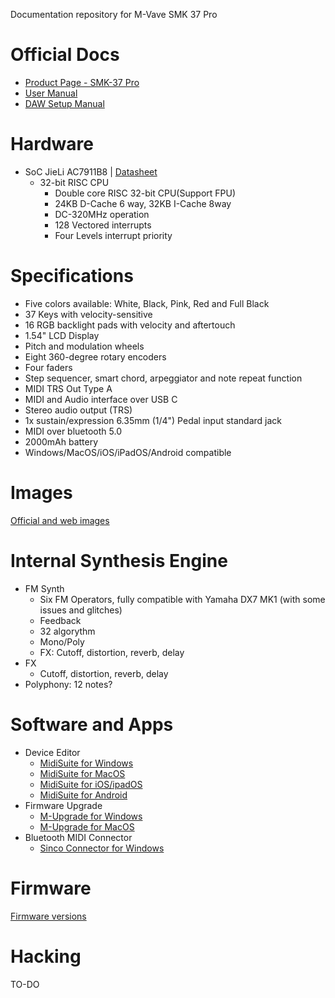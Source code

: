 Documentation repository for M-Vave SMK 37 Pro

# Official Docs

* [Product Page - SMK-37 Pro](https://www.cuvave.com/productinfo/1431195.html)
* [User Manual](manual/smk-37-pro-user-manual.pdf)
* [DAW Setup Manual](manual/smk-37-pro-daw-setup-manual.pdf)

# Hardware

* SoC JieLi AC7911B8 | [Datasheet](https://www.axtekic.com/web/uploads/file/20230313/gNZPgyZMJ87VB3CB0873B102SR6868n8.pdf)
   * 32-bit RISC CPU
     * Double core RISC 32-bit CPU(Support FPU)
     * 24KB D-Cache 6 way, 32KB I-Cache 8way
     * DC-320MHz operation
     * 128 Vectored interrupts
     * Four Levels interrupt priority

# Specifications

* Five colors available: White, Black, Pink, Red and Full Black
* 37 Keys with velocity-sensitive
* 16 RGB backlight pads with velocity and aftertouch
* 1.54" LCD Display
* Pitch and modulation wheels
* Eight 360-degree rotary encoders
* Four faders
* Step sequencer, smart chord, arpeggiator and note repeat function
* MIDI TRS Out Type A
* MIDI and Audio interface over USB C
* Stereo audio output (TRS)
* 1x sustain/expression 6.35mm (1/4") Pedal input standard jack
* MIDI over bluetooth 5.0
* 2000mAh battery
* Windows/MacOS/iOS/iPadOS/Android compatible

# Images

[Official and web images](images/IMAGES.md)

# Internal Synthesis Engine

* FM Synth 
    * Six FM Operators, fully compatible with Yamaha DX7 MK1 (with some issues and glitches)
    * Feedback
    * 32 algorythm
    * Mono/Poly
    * FX: Cutoff, distortion, reverb, delay
* FX
    * Cutoff, distortion, reverb, delay
* Polyphony: 12 notes?

# Software and Apps

* Device Editor
  * [MidiSuite for Windows](https://yms-file-store.oss-cn-hongkong.aliyuncs.com/software/pc/MidiSuite.zip)
  * [MidiSuite for MacOS](https://yms-file-store.oss-cn-hongkong.aliyuncs.com/software/pc/MidiSuite.dmg)
  * [MidiSuite for iOS/ipadOS](https://apps.apple.com/us/app/midi-suite/id6737530581)
  * [MidiSuite for Android](https://resource.m-vave.com/software/app/MidiSuite.apk)
* Firmware Upgrade
  * [M-Upgrade for Windows](https://yms-file-store.oss-cn-hongkong.aliyuncs.com/software/pc/M-UPGRADE.zip)
  * [M-Upgrade for MacOS](https://yms-file-store.oss-cn-hongkong.aliyuncs.com/software/pc/M-UPGRADE.dmg)
* Bluetooth MIDI Connector
  * [Sinco Connector for Windows](https://yms-file-store.oss-cn-hongkong.aliyuncs.com/software/pc/Sinco_Connector.exe)  

# Firmware

[Firmware versions](firmware/FIRMWARE.md)

# Hacking

TO-DO
